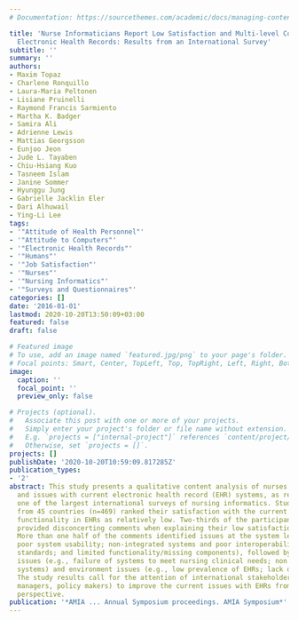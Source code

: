 ```yaml
---
# Documentation: https://sourcethemes.com/academic/docs/managing-content/

title: 'Nurse Informaticians Report Low Satisfaction and Multi-level Concerns with
  Electronic Health Records: Results from an International Survey'
subtitle: ''
summary: ''
authors:
- Maxim Topaz
- Charlene Ronquillo
- Laura-Maria Peltonen
- Lisiane Pruinelli
- Raymond Francis Sarmiento
- Martha K. Badger
- Samira Ali
- Adrienne Lewis
- Mattias Georgsson
- Eunjoo Jeon
- Jude L. Tayaben
- Chiu-Hsiang Kuo
- Tasneem Islam
- Janine Sommer
- Hyunggu Jung
- Gabrielle Jacklin Eler
- Dari Alhuwail
- Ying-Li Lee
tags:
- '"Attitude of Health Personnel"'
- '"Attitude to Computers"'
- '"Electronic Health Records"'
- '"Humans"'
- '"Job Satisfaction"'
- '"Nurses"'
- '"Nursing Informatics"'
- '"Surveys and Questionnaires"'
categories: []
date: '2016-01-01'
lastmod: 2020-10-20T13:50:09+03:00
featured: false
draft: false

# Featured image
# To use, add an image named `featured.jpg/png` to your page's folder.
# Focal points: Smart, Center, TopLeft, Top, TopRight, Left, Right, BottomLeft, Bottom, BottomRight.
image:
  caption: ''
  focal_point: ''
  preview_only: false

# Projects (optional).
#   Associate this post with one or more of your projects.
#   Simply enter your project's folder or file name without extension.
#   E.g. `projects = ["internal-project"]` references `content/project/deep-learning/index.md`.
#   Otherwise, set `projects = []`.
projects: []
publishDate: '2020-10-20T10:59:09.817285Z'
publication_types:
- '2'
abstract: This study presents a qualitative content analysis of nurses' satisfaction
  and issues with current electronic health record (EHR) systems, as reflected in
  one of the largest international surveys of nursing informatics. Study participants
  from 45 countries (n=469) ranked their satisfaction with the current state of nursing
  functionality in EHRs as relatively low. Two-thirds of the participants (n=283)
  provided disconcerting comments when explaining their low satisfaction rankings.
  More than one half of the comments identified issues at the system level (e.g.,
  poor system usability; non-integrated systems and poor interoperability; lack of
  standards; and limited functionality/missing components), followed by user-task
  issues (e.g., failure of systems to meet nursing clinical needs; non nursing-specific
  systems) and environment issues (e.g., low prevalence of EHRs; lack of user training).
  The study results call for the attention of international stakeholders (educators,
  managers, policy makers) to improve the current issues with EHRs from a nursing
  perspective.
publication: '*AMIA ... Annual Symposium proceedings. AMIA Symposium*'
---
```

